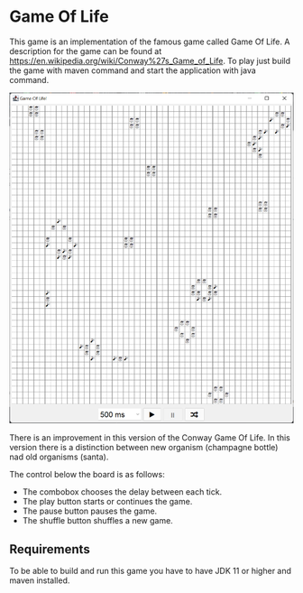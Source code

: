 # Game Of Life
This game is an implementation of the famous game called Game Of Life. 
A description for the game can be found at https://en.wikipedia.org/wiki/Conway%27s_Game_of_Life. 
To play just build the game with maven command and start the application with java command. 

![img.png](img.png)

There is an improvement in this version of the Conway Game Of Life.
In this version there is a distinction between new organism (champagne bottle) nad 
old organisms (santa). 

The control below the board is as follows:
* The combobox chooses the delay between each tick.
* The play button starts or continues the game.
* The pause button pauses the game.
* The shuffle button shuffles a new game.

## Requirements
To be able to build and run this game you have to have JDK 11 or higher 
and maven installed.